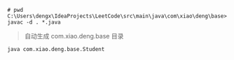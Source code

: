 ```shell script
# pwd  C:\Users\dengx\IdeaProjects\LeetCode\src\main\java\com\xiao\deng\base>
javac -d . *.java
```
> 自动生成 com.xiao.deng.base 目录
```shell script
java com.xiao.deng.base.Student
```